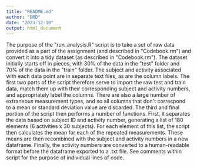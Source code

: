 ```yaml
---
title: "README.md"
author: "DRD"
date: "2023-12-10"
output: html_document
---
```


The purpose of the "run_analysis.R" script is to take a set of raw data provided as a part of the assignment (and described in "Codebook.rm") and convert it into a tidy dataset (as described in "Codebook.rm"). The dataset initially starts off in pieces, with 30% of the data in the "test" folder and 70% of the data in the "train" folder. The subject and activity associated with each data point are in separate text files, as are the column labels. The first two parts of the script therefore serve to import the raw test and train data, match them up with their corresponding subject and activity numbers, and appropriately label the columns. There are also a large number of extraneous measurement types, and so all columns that don't correspond to a mean or standard deviation value are discarded. The third and final portion of the script then performs a number of functions. First, it separates the data based on subject ID and activity number, generating a list of 180 elements (6 activities x 30 subjects). For each element of this list, the script then calculates the mean for each of the repeated measurements. These means are then recombined with the subject and activity numbers in a new dataframe. Finally, the activity numbers are converted to a human-readable format before the dataframe exported to a .txt file. See comments within script for the purpose of individual lines of code.